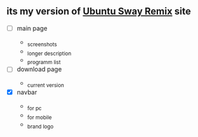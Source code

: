 its my version of [Ubuntu Sway Remix](https://github.com/Ubuntu-Sway) site
---
- [ ] main page <ul><li><sub>screenshots</sub></li><li><sub>longer description</sub></li><li><sub>programm list</sub></li></ul>
- [ ] download page <ul><li><sub>current version</sub></li></ul>
- [x] navbar <ul><li><sub>for pc</sub></li><li><sub>for mobile</sub></li><li><sub>brand logo</sub></li></ul>

